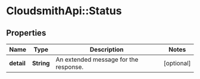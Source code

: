 # CloudsmithApi::Status

## Properties
Name | Type | Description | Notes
------------ | ------------- | ------------- | -------------
**detail** | **String** | An extended message for the response. | [optional] 


